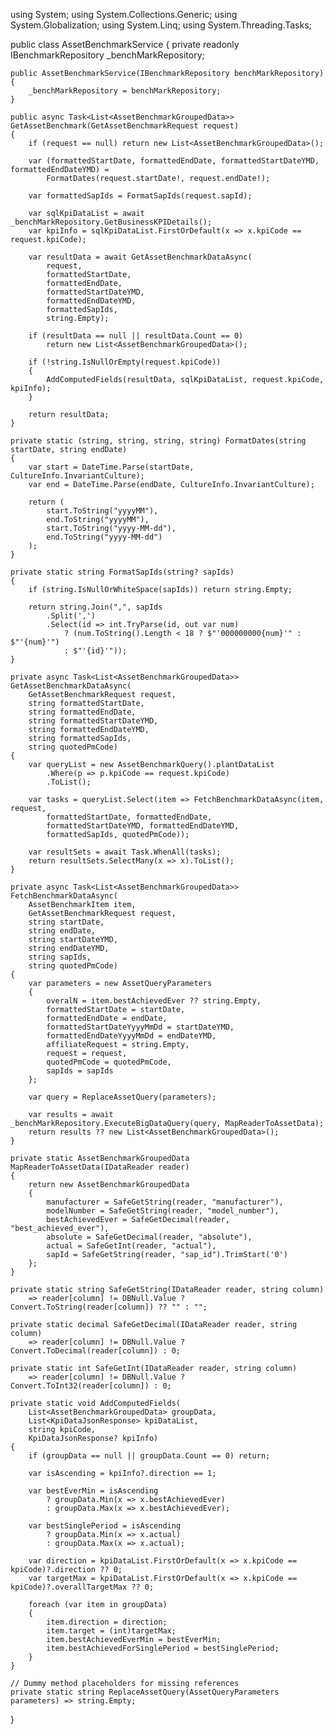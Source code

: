 using System;
using System.Collections.Generic;
using System.Globalization;
using System.Linq;
using System.Threading.Tasks;

public class AssetBenchmarkService
{
    private readonly IBenchmarkRepository _benchMarkRepository;

    public AssetBenchmarkService(IBenchmarkRepository benchMarkRepository)
    {
        _benchMarkRepository = benchMarkRepository;
    }

    public async Task<List<AssetBenchmarkGroupedData>> GetAssetBenchmark(GetAssetBenchmarkRequest request)
    {
        if (request == null) return new List<AssetBenchmarkGroupedData>();

        var (formattedStartDate, formattedEndDate, formattedStartDateYMD, formattedEndDateYMD) =
            FormatDates(request.startDate!, request.endDate!);

        var formattedSapIds = FormatSapIds(request.sapId);

        var sqlKpiDataList = await _benchMarkRepository.GetBusinessKPIDetails();
        var kpiInfo = sqlKpiDataList.FirstOrDefault(x => x.kpiCode == request.kpiCode);

        var resultData = await GetAssetBenchmarkDataAsync(
            request,
            formattedStartDate,
            formattedEndDate,
            formattedStartDateYMD,
            formattedEndDateYMD,
            formattedSapIds,
            string.Empty);

        if (resultData == null || resultData.Count == 0)
            return new List<AssetBenchmarkGroupedData>();

        if (!string.IsNullOrEmpty(request.kpiCode))
        {
            AddComputedFields(resultData, sqlKpiDataList, request.kpiCode, kpiInfo);
        }

        return resultData;
    }

    private static (string, string, string, string) FormatDates(string startDate, string endDate)
    {
        var start = DateTime.Parse(startDate, CultureInfo.InvariantCulture);
        var end = DateTime.Parse(endDate, CultureInfo.InvariantCulture);

        return (
            start.ToString("yyyyMM"),
            end.ToString("yyyyMM"),
            start.ToString("yyyy-MM-dd"),
            end.ToString("yyyy-MM-dd")
        );
    }

    private static string FormatSapIds(string? sapIds)
    {
        if (string.IsNullOrWhiteSpace(sapIds)) return string.Empty;

        return string.Join(",", sapIds
            .Split(',')
            .Select(id => int.TryParse(id, out var num)
                ? (num.ToString().Length < 18 ? $"'000000000{num}'" : $"'{num}'")
                : $"'{id}'"));
    }

    private async Task<List<AssetBenchmarkGroupedData>> GetAssetBenchmarkDataAsync(
        GetAssetBenchmarkRequest request,
        string formattedStartDate,
        string formattedEndDate,
        string formattedStartDateYMD,
        string formattedEndDateYMD,
        string formattedSapIds,
        string quotedPmCode)
    {
        var queryList = new AssetBenchmarkQuery().plantDataList
            .Where(p => p.kpiCode == request.kpiCode)
            .ToList();

        var tasks = queryList.Select(item => FetchBenchmarkDataAsync(item, request,
            formattedStartDate, formattedEndDate,
            formattedStartDateYMD, formattedEndDateYMD,
            formattedSapIds, quotedPmCode));

        var resultSets = await Task.WhenAll(tasks);
        return resultSets.SelectMany(x => x).ToList();
    }

    private async Task<List<AssetBenchmarkGroupedData>> FetchBenchmarkDataAsync(
        AssetBenchmarkItem item,
        GetAssetBenchmarkRequest request,
        string startDate,
        string endDate,
        string startDateYMD,
        string endDateYMD,
        string sapIds,
        string quotedPmCode)
    {
        var parameters = new AssetQueryParameters
        {
            overalN = item.bestAchievedEver ?? string.Empty,
            formattedStartDate = startDate,
            formattedEndDate = endDate,
            formattedStartDateYyyyMmDd = startDateYMD,
            formattedEndDateYyyyMmDd = endDateYMD,
            affiliateRequest = string.Empty,
            request = request,
            quotedPmCode = quotedPmCode,
            sapIds = sapIds
        };

        var query = ReplaceAssetQuery(parameters);

        var results = await _benchMarkRepository.ExecuteBigDataQuery(query, MapReaderToAssetData);
        return results ?? new List<AssetBenchmarkGroupedData>();
    }

    private static AssetBenchmarkGroupedData MapReaderToAssetData(IDataReader reader)
    {
        return new AssetBenchmarkGroupedData
        {
            manufacturer = SafeGetString(reader, "manufacturer"),
            modelNumber = SafeGetString(reader, "model_number"),
            bestAchievedEver = SafeGetDecimal(reader, "best_achieved_ever"),
            absolute = SafeGetDecimal(reader, "absolute"),
            actual = SafeGetInt(reader, "actual"),
            sapId = SafeGetString(reader, "sap_id").TrimStart('0')
        };
    }

    private static string SafeGetString(IDataReader reader, string column)
        => reader[column] != DBNull.Value ? Convert.ToString(reader[column]) ?? "" : "";

    private static decimal SafeGetDecimal(IDataReader reader, string column)
        => reader[column] != DBNull.Value ? Convert.ToDecimal(reader[column]) : 0;

    private static int SafeGetInt(IDataReader reader, string column)
        => reader[column] != DBNull.Value ? Convert.ToInt32(reader[column]) : 0;

    private static void AddComputedFields(
        List<AssetBenchmarkGroupedData> groupData,
        List<KpiDataJsonResponse> kpiDataList,
        string kpiCode,
        KpiDataJsonResponse? kpiInfo)
    {
        if (groupData == null || groupData.Count == 0) return;

        var isAscending = kpiInfo?.direction == 1;

        var bestEverMin = isAscending
            ? groupData.Min(x => x.bestAchievedEver)
            : groupData.Max(x => x.bestAchievedEver);

        var bestSinglePeriod = isAscending
            ? groupData.Min(x => x.actual)
            : groupData.Max(x => x.actual);

        var direction = kpiDataList.FirstOrDefault(x => x.kpiCode == kpiCode)?.direction ?? 0;
        var targetMax = kpiDataList.FirstOrDefault(x => x.kpiCode == kpiCode)?.overallTargetMax ?? 0;

        foreach (var item in groupData)
        {
            item.direction = direction;
            item.target = (int)targetMax;
            item.bestAchievedEverMin = bestEverMin;
            item.bestAchievedForSinglePeriod = bestSinglePeriod;
        }
    }

    // Dummy method placeholders for missing references
    private static string ReplaceAssetQuery(AssetQueryParameters parameters) => string.Empty;
}
